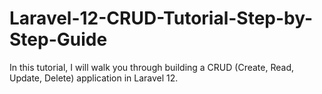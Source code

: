 # Laravel-12-CRUD-Tutorial-Step-by-Step-Guide
In this tutorial, I will walk you through building a CRUD (Create, Read, Update, Delete) application in Laravel 12.
